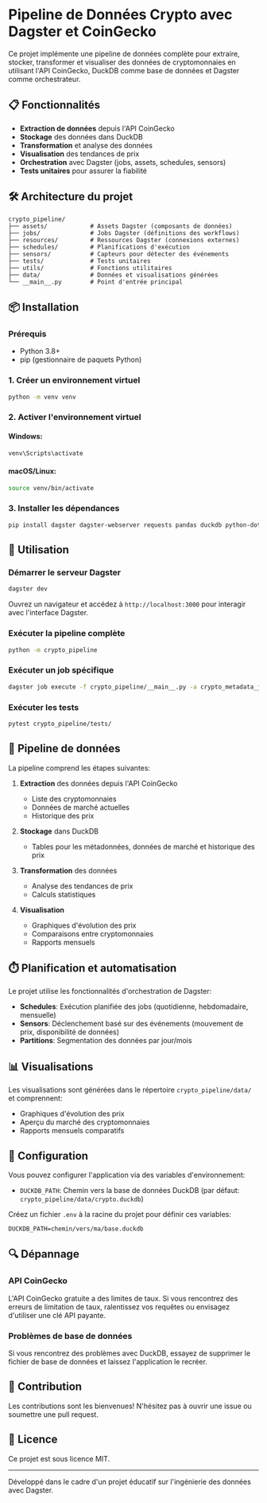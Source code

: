 # Pipeline de Données Crypto avec Dagster et CoinGecko

Ce projet implémente une pipeline de données complète pour extraire, stocker, transformer et visualiser des données de cryptomonnaies en utilisant l'API CoinGecko, DuckDB comme base de données et Dagster comme orchestrateur.

## 📋 Fonctionnalités

- **Extraction de données** depuis l'API CoinGecko
- **Stockage** des données dans DuckDB
- **Transformation** et analyse des données
- **Visualisation** des tendances de prix
- **Orchestration** avec Dagster (jobs, assets, schedules, sensors)
- **Tests unitaires** pour assurer la fiabilité

## 🛠️ Architecture du projet

```
crypto_pipeline/
├── assets/            # Assets Dagster (composants de données)
├── jobs/              # Jobs Dagster (définitions des workflows)
├── resources/         # Ressources Dagster (connexions externes)
├── schedules/         # Planifications d'exécution
├── sensors/           # Capteurs pour détecter des événements
├── tests/             # Tests unitaires
├── utils/             # Fonctions utilitaires
├── data/              # Données et visualisations générées
└── __main__.py        # Point d'entrée principal
```

## 📦 Installation

### Prérequis

- Python 3.8+
- pip (gestionnaire de paquets Python)

### 1. Créer un environnement virtuel

```bash
python -m venv venv
```

### 2. Activer l'environnement virtuel

#### Windows:
```bash
venv\Scripts\activate
```

#### macOS/Linux:
```bash
source venv/bin/activate
```

### 3. Installer les dépendances

```bash
pip install dagster dagster-webserver requests pandas duckdb python-dotenv matplotlib pytest pyarrow
```

## 🚀 Utilisation

### Démarrer le serveur Dagster

```bash
dagster dev
```

Ouvrez un navigateur et accédez à `http://localhost:3000` pour interagir avec l'interface Dagster.

### Exécuter la pipeline complète

```bash
python -m crypto_pipeline
```

### Exécuter un job spécifique

```bash
dagster job execute -f crypto_pipeline/__main__.py -a crypto_metadata_job
```

### Exécuter les tests

```bash
pytest crypto_pipeline/tests/
```

## 🔄 Pipeline de données

La pipeline comprend les étapes suivantes:

1. **Extraction** des données depuis l'API CoinGecko
   - Liste des cryptomonnaies
   - Données de marché actuelles
   - Historique des prix

2. **Stockage** dans DuckDB
   - Tables pour les métadonnées, données de marché et historique des prix

3. **Transformation** des données
   - Analyse des tendances de prix
   - Calculs statistiques

4. **Visualisation**
   - Graphiques d'évolution des prix
   - Comparaisons entre cryptomonnaies
   - Rapports mensuels

## ⏱️ Planification et automatisation

Le projet utilise les fonctionnalités d'orchestration de Dagster:

- **Schedules**: Exécution planifiée des jobs (quotidienne, hebdomadaire, mensuelle)
- **Sensors**: Déclenchement basé sur des événements (mouvement de prix, disponibilité de données)
- **Partitions**: Segmentation des données par jour/mois

## 📊 Visualisations

Les visualisations sont générées dans le répertoire `crypto_pipeline/data/` et comprennent:

- Graphiques d'évolution des prix
- Aperçu du marché des cryptomonnaies
- Rapports mensuels comparatifs

## 📌 Configuration

Vous pouvez configurer l'application via des variables d'environnement:

- `DUCKDB_PATH`: Chemin vers la base de données DuckDB (par défaut: `crypto_pipeline/data/crypto.duckdb`)

Créez un fichier `.env` à la racine du projet pour définir ces variables:

```
DUCKDB_PATH=chemin/vers/ma/base.duckdb
```

## 🔍 Dépannage

### API CoinGecko

L'API CoinGecko gratuite a des limites de taux. Si vous rencontrez des erreurs de limitation de taux, ralentissez vos requêtes ou envisagez d'utiliser une clé API payante.

### Problèmes de base de données

Si vous rencontrez des problèmes avec DuckDB, essayez de supprimer le fichier de base de données et laissez l'application le recréer.

## 🤝 Contribution

Les contributions sont les bienvenues! N'hésitez pas à ouvrir une issue ou soumettre une pull request.

## 📜 Licence

Ce projet est sous licence MIT.

---

Développé dans le cadre d'un projet éducatif sur l'ingénierie des données avec Dagster. 